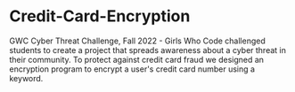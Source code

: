 # Credit-Card-Encryption
GWC Cyber Threat Challenge, Fall 2022 - Girls Who Code challenged students to create a project that spreads awareness about a cyber threat in their community. To protect against credit card fraud we designed an encryption program to encrypt a user's credit card number using a keyword.
